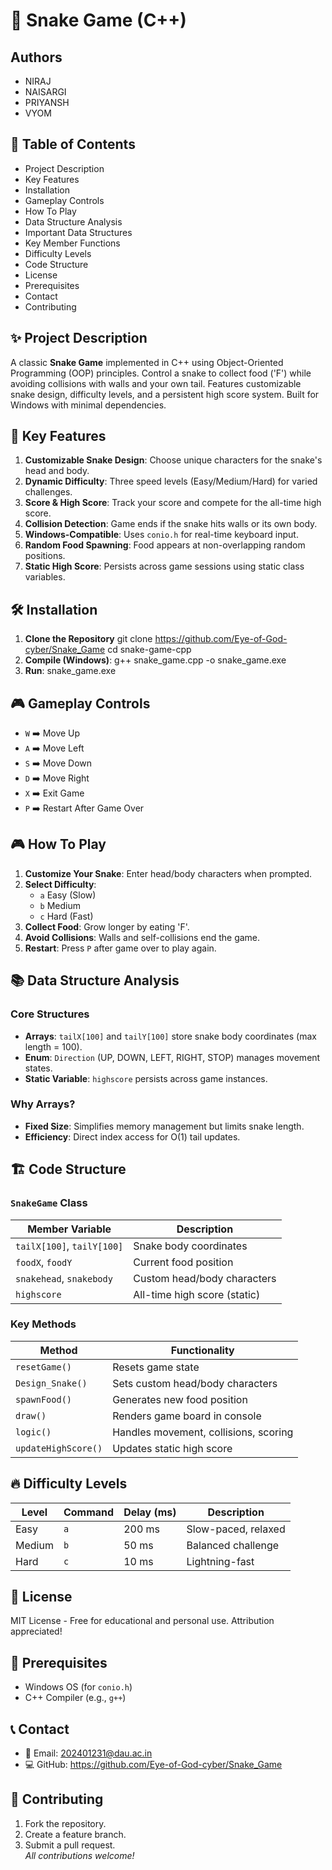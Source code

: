 # 🐍 Snake Game (C++)

## Authors

- NIRAJ
- NAISARGI
- PRIYANSH
- VYOM

## 📜 Table of Contents
- Project Description
- Key Features
- Installation
- Gameplay Controls
- How To Play
- Data Structure Analysis
- Important Data Structures
- Key Member Functions
- Difficulty Levels
- Code Structure
- License
- Prerequisites
- Contact
- Contributing

## ✨ Project Description

A classic **Snake Game** implemented in C++ using Object-Oriented Programming (OOP) principles. Control a snake to collect food ('F') while avoiding collisions with walls and your own tail. Features customizable snake design, difficulty levels, and a persistent high score system. Built for Windows with minimal dependencies.

## 🌟 Key Features

1. **Customizable Snake Design**: Choose unique characters for the snake's head and body.
2. **Dynamic Difficulty**: Three speed levels (Easy/Medium/Hard) for varied challenges.
3. **Score & High Score**: Track your score and compete for the all-time high score.
4. **Collision Detection**: Game ends if the snake hits walls or its own body.
5. **Windows-Compatible**: Uses `conio.h` for real-time keyboard input.
6. **Random Food Spawning**: Food appears at non-overlapping random positions.
7. **Static High Score**: Persists across game sessions using static class variables.

## 🛠️ Installation 

1. **Clone the Repository**
   git clone https://github.com/Eye-of-God-cyber/Snake_Game
   cd snake-game-cpp
2. **Compile (Windows)**:
   g++ snake_game.cpp -o snake_game.exe
3. **Run**:
   snake_game.exe

## 🎮 Gameplay Controls

- `W` ➡️ Move Up  
- `A` ➡️ Move Left  
- `S` ➡️ Move Down  
- `D` ➡️ Move Right  
- `X` ➡️ Exit Game  
- `P` ➡️ Restart After Game Over

## 🎮 How To Play

1. **Customize Your Snake**: Enter head/body characters when prompted.
2. **Select Difficulty**:
   - `a` Easy (Slow)
   - `b` Medium 
   - `c` Hard (Fast)
3. **Collect Food**: Grow longer by eating 'F'.
4. **Avoid Collisions**: Walls and self-collisions end the game.
5. **Restart**: Press `P` after game over to play again.

## 📚 Data Structure Analysis

### Core Structures
- **Arrays**: `tailX[100]` and `tailY[100]` store snake body coordinates (max length = 100).
- **Enum**: `Direction` (UP, DOWN, LEFT, RIGHT, STOP) manages movement states.
- **Static Variable**: `highscore` persists across game instances.

### Why Arrays?
- **Fixed Size**: Simplifies memory management but limits snake length.
- **Efficiency**: Direct index access for O(1) tail updates.

## 🏗️ Code Structure

### `SnakeGame` Class
| Member Variable            | Description                          |
|----------------------------|--------------------------------------|
| `tailX[100]`, `tailY[100]` | Snake body coordinates               |
| `foodX`, `foodY`           | Current food position                |
| `snakehead`, `snakebody`   | Custom head/body characters          |
| `highscore`                | All-time high score (static)         |

### Key Methods
| Method                | Functionality                          |
|-----------------------|----------------------------------------|
| `resetGame()`         | Resets game state                      |
| `Design_Snake()`      | Sets custom head/body characters       |
| `spawnFood()`         | Generates new food position            |
| `draw()`              | Renders game board in console          |
| `logic()`             | Handles movement, collisions, scoring  |
| `updateHighScore()`   | Updates static high score              |

## 🔥 Difficulty Levels

| Level   | Command | Delay (ms) | Description          |
|---------|---------|------------|----------------------|
| Easy    | `a`     | 200 ms     | Slow-paced, relaxed  |
| Medium  | `b`     | 50 ms      | Balanced challenge   |
| Hard    | `c`     | 10 ms      | Lightning-fast       |

## 📜 License
MIT License - Free for educational and personal use. Attribution appreciated!

## 🧰 Prerequisites
- Windows OS (for `conio.h`)
- C++ Compiler (e.g., `g++`)

## 📞 Contact
- 📧 Email: 202401231@dau.ac.in
- 💻 GitHub: https://github.com/Eye-of-God-cyber/Snake_Game

## 📢 Contributing
1. Fork the repository.
2. Create a feature branch.
3. Submit a pull request.  
*All contributions welcome!*
